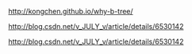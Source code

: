 http://kongchen.github.io/why-b-tree/

http://blog.csdn.net/v_JULY_v/article/details/6530142

http://blog.csdn.net/v_JULY_v/article/details/6530142
